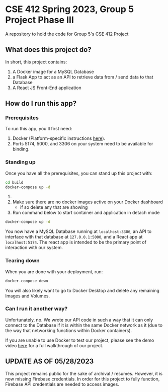 # CSE 412 Spring 2023, Group 5 Project Phase III

A repository to hold the code for Group 5's CSE 412 Project

## What does this project do?

In short, this project contains:

1. A Docker image for a MySQL Database
2. a Flask App to act as an API to retrieve data from / send data to that
   Database
3. A React JS Front-End application

## How do I run this app?

### Prerequisites

To run this app, you'll first need:

1.  Docker (Platform-specific instructions
    [here](https://www.docker.com/products/docker-desktop/)).
2.  Ports 5174, 5000, and 3306 on your system need to be available for binding.

### Standing up

Once you have all the prerequisites, you can stand up this project with:

```sh
cd build
docker-compose up -d
```

1.
2. Make sure there are no docker images active on your Docker dashboard
   - if so delete any that are showing
3. Run command below to start container and application in detach mode

```sh
docker-compose up -d
```

You now have a MySQL Database running at `localhost:3306`, an API to interface
with that database at `127.0.0.1:5000`, and a React app at `localhost:5174`. The
react app is intended to be the primary point of interaction with our system.

### Tearing down

When you are done with your deployment, run:

```sh
docker-compose down
```

You will also likely want to go to Docker Desktop and delete any remaining
Images and Volumes.

### Can I run it another way?

Unfortunately, no. We wrote our API code in such a way that it can only connect
to the Database if it is within the same Docker network as it (due to the way
that networking functions within Docker containers).

If you are unable to use Docker to test our project, please see the demo video
[here](https://drive.google.com/file/d/1LtTDmcfhVniaOfdyL-KGJR8d5h6hphKB/view?usp=sharing)
for a full walkthrough of our project.

## UPDATE AS OF 05/28/2023

This project remains public for the sake of archival / resumes. However, it is
now missing Firebase credentials. In order for this project to fully function, Firebase API credentials are needed to access images.
